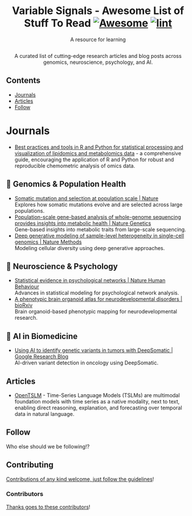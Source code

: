 <div align="center">

<!-- title -->

<!--lint ignore no-dead-urls-->

# Variable Signals - Awesome List of Stuff To Read [![Awesome](https://awesome.re/badge.svg)](https://awesome.re) [![lint](https://github.com/kevin3/variable-signals/actions/workflows/lint.yaml/badge.svg)](https://github.com/kevin3/variable-signals/actions/workflows/lint.yaml)

<!-- subtitle -->

A resource for learning

<!-- image -->

<a href="" target="_blank" rel="noopener noreferrer">
  <img src="" />
</a>

<!-- description -->

A curated list of cutting-edge research articles and blog posts across genomics, neuroscience, psychology, and AI.

</div>

<!-- TOC -->

## Contents

- [Journals](#journals)
- [Articles](#articles)
- [Follow](#follow)

<!-- CONTENT -->

# Journals

- [Best practices and tools in R and Python for statistical processing and visualization of lipidomics and metabolomics data](https://www.nature.com/articles/s41467-025-63751-1) - a comprehensive guide, encouraging the application of R and Python for robust and reproducible chemometric analysis of omics data.
## 🔬 Genomics & Population Health
- [Somatic mutation and selection at population scale | Nature](https://www.nature.com/articles/s41586-025-09584-w)  
  Explores how somatic mutations evolve and are selected across large populations.
- [Population-scale gene-based analysis of whole-genome sequencing provides insights into metabolic health | Nature Genetics](https://www.nature.com/articles/s41588-025-02364-2)  
  Gene-based insights into metabolic traits from large-scale sequencing.
- [Deep generative modeling of sample-level heterogeneity in single-cell genomics | Nature Methods](https://www.nature.com/articles/s41592-025-02808-x)  
  Modeling cellular diversity using deep generative approaches.

## 🧠 Neuroscience & Psychology
- [Statistical evidence in psychological networks | Nature Human Behaviour](https://www.nature.com/articles/s41562-025-02314-2)  
  Advances in statistical modeling for psychological network analysis.
- [A phenotypic brain organoid atlas for neurodevelopmental disorders | bioRxiv](https://www.biorxiv.org/content/10.1101/2025.09.12.675864v1?s=08)  
  Brain organoid-based phenotypic mapping for neurodevelopmental research.

## 🤖 AI in Biomedicine
- [Using AI to identify genetic variants in tumors with DeepSomatic | Google Research Blog](https://research.google/blog/using-ai-to-identify-genetic-variants-in-tumors-with-deepsomatic/)  
  AI-driven variant detection in oncology using DeepSomatic.

## Articles

- [OpenTSLM](https://opentslm.com) - Time-Series Language Models (TSLMs) are multimodal foundation models with time series as a native modality, next to text, enabling direct reasoning, explanation, and forecasting over temporal data in natural language.

<!-- END CONTENT -->

## Follow

<!-- list people worth following on social sites (Twitter, LinkedIn, GitHub, YouTube etc.) -->

Who else should we be following!?

## Contributing

[Contributions of any kind welcome, just follow the guidelines](contributing.md)!

### Contributors

[Thanks goes to these contributors](https://github.com/kevin3/variable-signals/graphs/contributors)!
